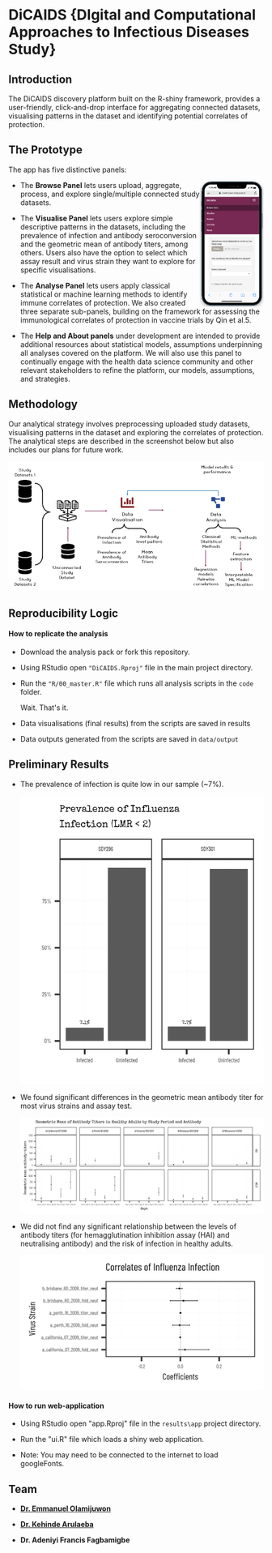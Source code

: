 # DiCAIDS {DIgital and Computational Approaches to Infectious Diseases Study}


## Introduction 

The DiCAIDS discovery platform built on the R-shiny framework, provides a user-friendly, click-and-drop interface for aggregating connected datasets, visualising patterns in the dataset and identifying potential correlates of protection.

## The Prototype

The app has five distinctive panels:

<img src="images/dicaids_app.png" align="right" width="25%"/>

- The **Browse Panel** lets users upload, aggregate, process, and explore single/multiple connected study datasets.

- The **Visualise Panel** lets users explore simple descriptive patterns in the datasets, including the prevalence of infection and antibody seroconversion and the geometric mean of antibody titers, among others. Users also have the option to select which assay result and virus strain they want to explore for specific visualisations.

- The **Analyse Panel** lets users apply classical statistical or machine learning methods to identify immune correlates of protection. We also created three separate sub-panels, building on the framework for assessing the immunological correlates of protection in vaccine trials by Qin et al.5. 

- The **Help and About panels** under development are intended to provide additional resources about statistical models, assumptions underpinning all analyses covered on the platform. We will also use this panel to continually engage with the health data science community and other relevant stakeholders to refine the platform, our models, assumptions, and strategies.

## Methodology


Our analytical strategy involves preprocessing uploaded study datasets, visualising patterns in the dataset and exploring the correlates of protection. The analytical steps are described in the screenshot below but also includes our plans for future work.

![](images/methodology.png)

## Reproducibility Logic

#### **How to replicate the analysis**

-   Download the analysis pack or fork this repository.

-   Using RStudio open `"DiCAIDS.Rproj"` file in the main project directory.

-   Run the `"R/00_master.R"` file which runs all analysis scripts in the `code` folder. 

    Wait. That's it. 

-   Data visualisations (final results) from the scripts are saved in results

-   Data outputs generated from the scripts are saved in `data/output`

## Preliminary Results

-   The prevalence of infection is quite low in our sample (~7%).

    ![](results/infect_preva.png)


-   We found significant differences in the geometric mean antibody titer for most virus strains and assay test.

    !["Geometric Mean Antibody Titer"](results/mean_titers.png)

-   We did not find any significant relationship between the levels of antibody titers (for hemagglutination inhibition assay (HAI) and neutralising antibody) and the risk of infection in healthy adults.

    ![](results/regress_correlates.png)


#### **How to run web-application**

-   Using RStudio open "app.Rproj" file in the `results\app` project directory.

-   Run the "ui.R" file which loads a shiny web application.

-   Note: You may need to be connected to the internet to load googleFonts.

## Team

-   [**Dr. Emmanuel Olamijuwon**](https:e.olamijuwon.com)

-   [**Dr. Kehinde Arulaeba**](https://le.ac.uk/people/kehinde-aruleba)

-   **Dr. Adeniyi Francis Fagbamigbe**

